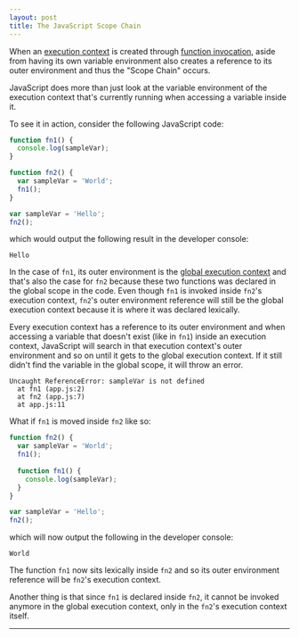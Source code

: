 ```yaml
---
layout: post
title: The JavaScript Scope Chain
---
```


When an [execution context](https://kennyalmendral.github.io/javascript-execution-context/) is created through [function invocation](https://kennyalmendral.github.io/javascript-function-invocation-execution-stack/), aside from having its own variable environment also creates a reference to its outer environment and thus the "Scope Chain" occurs.

JavaScript does more than just look at the variable environment of the execution context that's currently running when accessing a variable inside it.

To see it in action, consider the following JavaScript code:

```javascript
function fn1() {
  console.log(sampleVar);
}

function fn2() {
  var sampleVar = 'World';
  fn1();
}

var sampleVar = 'Hello';
fn2();
```

which would output the following result in the developer console:

```
Hello
```

In the case of `fn1`, its outer environment is the [global execution context](https://kennyalmendral.github.io/javascript-execution-context/) and that's also the case for `fn2` because these two functions was declared in the global scope in the code. Even though `fn1` is invoked inside `fn2`'s execution context, `fn2`'s outer environment reference will still be the global execution context because it is where it was declared lexically.

Every execution context has a reference to its outer environment and when accessing a variable that doesn't exist (like in `fn1`) inside an execution context, JavaScript will search in that execution context's outer environment and so on until it gets to the global execution context. If it still didn't find the variable in the global scope, it will throw an error.

```
Uncaught ReferenceError: sampleVar is not defined
  at fn1 (app.js:2)
  at fn2 (app.js:7)
  at app.js:11
```

What if `fn1` is moved inside `fn2` like so:

```javascript
function fn2() {
  var sampleVar = 'World';
  fn1();
  
  function fn1() {
    console.log(sampleVar);
  }
}

var sampleVar = 'Hello';
fn2();
```

which will now output the following in the developer console:

```
World
```

The function `fn1` now sits lexically inside `fn2` and so its outer environment reference will be `fn2`'s execution context.

Another thing is that since `fn1` is declared inside `fn2`, it cannot be invoked anymore in the global execution context, only in the `fn2`'s execution context itself.

----
